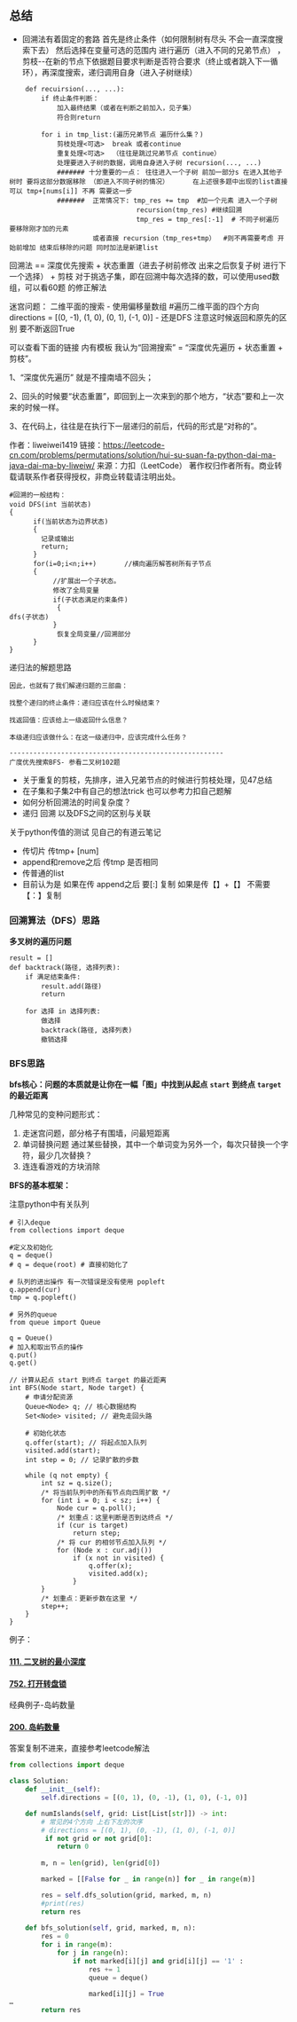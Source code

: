 ## 总结

- 回溯法有着固定的套路  首先是终止条件（如何限制树有尽头 不会一直深度搜索下去） 然后选择在变量可选的范围内 进行遍历（进入不同的兄弟节点） ，剪枝--在新的节点下依据题目要求判断是否符合要求（终止或者跳入下一循环），再深度搜索，递归调用自身（进入子树继续）

```
    def recuirsion(..., ...):
        if 终止条件判断：
            加入最终结果（或者在判断之前加入，见子集）
            符合则return
        
        for i in tmp_list:(遍历兄弟节点 遍历什么集？)
            剪枝处理<可选>  break 或者continue
            重复处理<可选>  （往往是跳过兄弟节点 continue）
            处理要进入子树的数据，调用自身进入子树 recursion(..., ...)
            ####### 十分重要的一点： 往往进入一个子树 前加一部分s 在进入其他子树时 要将这部分数据移除 （即进入不同子树的情况）      在上述很多题中出现的list直接可以 tmp+[nums[i]] 不再 需要这一步
            #######  正常情况下: tmp_res += tmp  #加一个元素 进入一个子树
                                recursion(tmp_res) #继续回溯
                                tmp_res = tmp_res[:-1]  # 不同子树遍历 要移除刚才加的元素
                     或者直接 recursion（tmp_res+tmp）  #则不再需要考虑 开始前增加 结束后移除的问题 同时加法是新建list
```

回溯法 == 深度优先搜索 + 状态重置（进去子树前修改 出来之后恢复子树 进行下一个选择） + 剪枝 
对于挑选子集，即在回溯中每次选择的数，可以使用used数组，可以看60题 的修正解法

迷宫问题： 二维平面的搜索
    - 使用偏移量数组  #遍历二维平面的四个方向 directions = [(0, -1), (1, 0), (0, 1), (-1, 0)]
        - 还是DFS 注意这时候返回和原先的区别 要不断返回True 


可以查看下面的链接 内有模板
我认为“回溯搜索” = “深度优先遍历 + 状态重置 + 剪枝”。

1、“深度优先遍历” 就是不撞南墙不回头；

2、回头的时候要“状态重置”，即回到上一次来到的那个地方，“状态”要和上一次来的时候一样。

3、在代码上，往往是在执行下一层递归的前后，代码的形式是“对称的”。

作者：liweiwei1419
链接：https://leetcode-cn.com/problems/permutations/solution/hui-su-suan-fa-python-dai-ma-java-dai-ma-by-liweiw/
来源：力扣（LeetCode）
著作权归作者所有。商业转载请联系作者获得授权，非商业转载请注明出处。

```
#回溯的一般结构：
void DFS(int 当前状态)  
{  
      if(当前状态为边界状态)  
      {  
        记录或输出  
        return;  
      }  
      for(i=0;i<n;i++)       //横向遍历解答树所有子节点  
      {  
           //扩展出一个子状态。  
           修改了全局变量  
           if(子状态满足约束条件)  
            {                                                                             					dfs(子状态)  
           }  
            恢复全局变量//回溯部分  
      }  
}  
```

递归法的解题思路

```
因此，也就有了我们解递归题的三部曲：

找整个递归的终止条件：递归应该在什么时候结束？

找返回值：应该给上一级返回什么信息？

本级递归应该做什么：在这一级递归中，应该完成什么任务？

------------------------------------------------------
广度优先搜索BFS- 参看二叉树102题
```

- 关于重复的剪枝，先排序，进入兄弟节点的时候进行剪枝处理，见47总结
- 在子集和子集2中有自己的想法trick 也可以参考力扣自己题解
- 如何分析回溯法的时间复杂度？
- 递归 回溯 以及DFS之间的区别与关联 


关于python传值的测试 见自己的有道云笔记

- 传切片 传tmp+ [num]  
- append和remove之后 传tmp 是否相同  
- 传普通的list
- 目前认为是 如果在传 append之后 要[:] 复制  如果是传【】+【】 不需要【：】复制





### 回溯算法（DFS）思路

**多叉树的遍历问题**

```
result = []
def backtrack(路径, 选择列表):
    if 满足结束条件:
        result.add(路径)
        return

    for 选择 in 选择列表:
        做选择
        backtrack(路径, 选择列表)
        撤销选择
```





### BFS思路

**bfs核心：问题的本质就是让你在一幅「图」中找到从起点** **`start`** **到终点** **`target`** **的最近距离**

几种常见的变种问题形式：

1. 走迷宫问题，部分格子有围墙，问最短距离 
2. 单词替换问题 通过某些替换，其中一个单词变为另外一个，每次只替换一个字符，最少几次替换？
3. 连连看游戏的方块消除 



**BFS的基本框架：**

注意python中有关队列

```
# 引入deque
from collections import deque

#定义及初始化
q = deque()
# q = deque(root) # 直接初始化了 

# 队列的进出操作 有一次错误是没有使用 popleft 
q.append(cur)
tmp = q.popleft()

# 另外的queue
from queue import Queue 

q = Queue()
# 加入和取出节点的操作 
q.put()
q.get()

```



```
// 计算从起点 start 到终点 target 的最近距离
int BFS(Node start, Node target) {
	# 申请分配资源
    Queue<Node> q; // 核心数据结构
    Set<Node> visited; // 避免走回头路
	
	# 初始化状态
    q.offer(start); // 将起点加入队列
    visited.add(start);
    int step = 0; // 记录扩散的步数

    while (q not empty) {
        int sz = q.size();
        /* 将当前队列中的所有节点向四周扩散 */
        for (int i = 0; i < sz; i++) {
            Node cur = q.poll();
            /* 划重点：这里判断是否到达终点 */
            if (cur is target)
                return step;
            /* 将 cur 的相邻节点加入队列 */
            for (Node x : cur.adj())
                if (x not in visited) {
                    q.offer(x);
                    visited.add(x);
                }
        }
        /* 划重点：更新步数在这里 */
        step++;
    }
}
```



例子：

#### [111. 二叉树的最小深度](https://leetcode-cn.com/problems/minimum-depth-of-binary-tree/)

#### [752. 打开转盘锁](https://leetcode-cn.com/problems/open-the-lock/)



经典例子-岛屿数量 

#### [200. 岛屿数量](https://leetcode-cn.com/problems/number-of-islands/)  

答案复制不进来，直接参考leetcode解法 

```python
from collections import deque

class Solution:
    def __init__(self):
        self.directions = [(0, 1), (0, -1), (1, 0), (-1, 0)] 

    def numIslands(self, grid: List[List[str]]) -> int:
        # 常见的4个方向 上右下左的次序 
        # directions = [(0, 1), (0, -1), (1, 0), (-1, 0)]
         if not grid or not grid[0]:
            return 0
        
        m, n = len(grid), len(grid[0])

        marked = [[False for _ in range(n)] for _ in range(m)]

        res = self.dfs_solution(grid, marked, m, n)
        #print(res)
        return res 
        
    def bfs_solution(self, grid, marked, m, n):
        res = 0 
        for i in range(m):
            for j in range(n):
                if not marked[i][j] and grid[i][j] == '1' :
                    res += 1
                    queue = deque()

                    marked[i][j] = True
…        
        return res 
        

```

